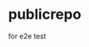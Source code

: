 # publicrepo
for e2e test






































































































































































































































































































































































































































































































































































































































































































































































































































































































































































































































































































































































